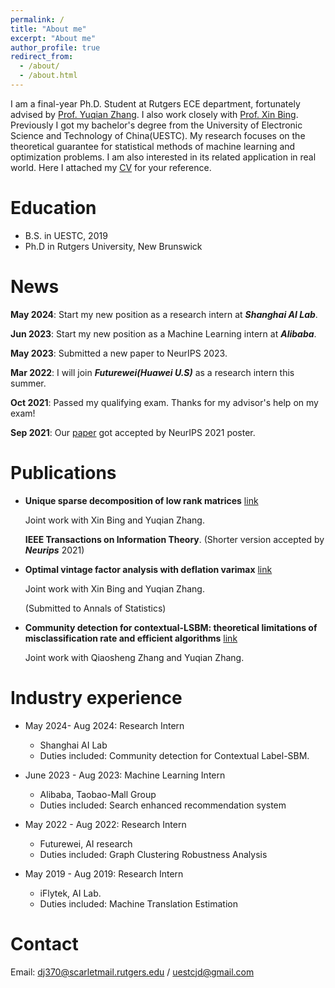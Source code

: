 ```yaml
---
permalink: /
title: "About me"
excerpt: "About me"
author_profile: true
redirect_from: 
  - /about/
  - /about.html
---
```


I am a final-year Ph.D. Student at Rutgers ECE department, fortunately advised by [Prof. Yuqian Zhang](https://sites.google.com/view/yuqianzhang). I also work closely with [Prof. Xin Bing](https://sites.coecis.cornell.edu/xinbing/). Previously I got my bachelor's degree from the University of Electronic Science and Technology of China(UESTC).
My research focuses on the theoretical guarantee for statistical methods of machine learning and optimization problems. I am also interested in its related application in real world. Here I attached my [CV](https://rutgersconnect-my.sharepoint.com/:b:/g/personal/dj370_soe_rutgers_edu/EYfCY4D68-hCt-qqByCrB0wBsk1mQ_oj6DE9NC2VprvxjQ?e=zEYsGf) for your reference.






Education
======
* B.S. in UESTC, 2019
* Ph.D in Rutgers University, New Brunswick

News
======
**May 2024**: Start my new position as a research intern at ***Shanghai AI Lab***.

**Jun 2023**: Start my new position as a Machine Learning intern at ***Alibaba***.

**May 2023**: Submitted a new paper to NeurIPS 2023.

**Mar 2022**: I will join ***Futurewei(Huawei U.S)*** as a research intern this summer.

**Oct 2021**: Passed my qualifying exam. Thanks for my advisor's help on my exam! 

**Sep 2021**: Our [paper](https://arxiv.org/abs/2106.07736) got accepted by NeurIPS 2021 poster.


Publications
======
* **Unique sparse decomposition of low rank matrices** [link](https://ieeexplore.ieee.org/document/9954420)
  
    Joint work with Xin Bing and Yuqian Zhang.
  
    **IEEE Transactions on Information   Theory**. (Shorter version accepted by ***Neurips*** 2021)

* **Optimal vintage factor analysis with deflation varimax** [link](https://arxiv.org/abs/2310.10545)
  
    Joint work with Xin Bing and Yuqian Zhang.

    (Submitted to Annals of Statistics)
* **Community detection for contextual-LSBM: theoretical limitations of misclassification rate and efficient algorithms** [link](https://arxiv.org/abs/2501.11139)

    Joint work with Qiaosheng Zhang and Yuqian Zhang.

Industry experience
======
* May 2024- Aug 2024: Research Intern
  * Shanghai AI Lab
  * Duties included: Community detection for Contextual Label-SBM.  

* June 2023 - Aug 2023: Machine Learning Intern
  * Alibaba, Taobao-Mall Group
  * Duties included: Search enhanced recommendation system

* May 2022 - Aug 2022: Research Intern
  * Futurewei, AI research
  * Duties included: Graph Clustering Robustness Analysis

* May 2019 - Aug 2019: Research Intern
  * iFlytek, AI Lab.
  * Duties included: Machine Translation Estimation

Contact
=====
Email: dj370@scarletmail.rutgers.edu / uestcjd@gmail.com  
  


